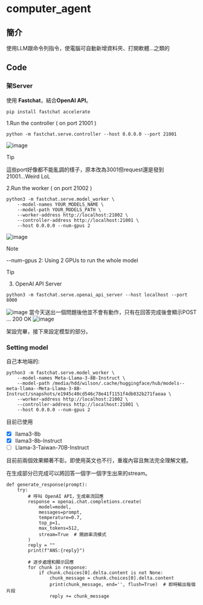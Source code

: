# computer_agent
## 簡介
使用LLM跟命令列指令，使電腦可自動新增資料夾、打開軟體...之類的


## Code
### 架Server
使用 **Fastchat**，結合**OpenAI API**。
```
pip install fastchat accelerate
```
1.Run the controller ( on port 21001 )
```
python -m fastchat.serve.controller --host 0.0.0.0 --port 21001
```
![image](https://hackmd.io/_uploads/Skb-2wbT0.png)

>[!Tip]
>這些port好像都不能亂調的樣子，原本改為3001但request還是發到21001...Weird LoL

2.Run the worker  ( on port 21002 )
```
python3 -m fastchat.serve.model_worker \
    --model-names YOUR_MODELS_NAME \
    --model-path YOUR_MODELS_PATH \
    --worker-address http://localhost:21002 \
    --controller-address http://localhost:21001 \
    --host 0.0.0.0 --num-gpus 2
```
![image](https://hackmd.io/_uploads/ByLQ2D-6A.png)

>[!Note]
>--num-gpus 2: Using 2 GPUs to run the whole model

>[!Tip]
>
3. OpenAI API Server
```
python3 -m fastchat.serve.openai_api_server --host localhost --port 8000
```
![image](https://hackmd.io/_uploads/Hy4rhPZT0.png)
當今天送出一個問題後他並不會有動作，只有在回答完成後會顯示POST ... 200 OK
![image](https://hackmd.io/_uploads/S1wJjdbaA.png)

架設完畢，接下來設定模型的部分。

### Setting model
自己本地端的:
```
python3 -m fastchat.serve.model_worker \
    --model-names Meta-Llama-3-8B-Instruct \
    --model-path /media/hdd/wilson/.cache/huggingface/hub/models--meta-llama--Meta-Llama-3-8B-Instruct/snapshots/e1945c40cd546c78e41f1151f4db032b271faeaa \
    --worker-address http://localhost:21002 \
    --controller-address http://localhost:21001 \
    --host 0.0.0.0 --num-gpus 2
```
目前已使用
- [x] llama3-8b
- [x] llama3-8b-Instruct
- [ ] Llama-3-Taiwan-70B-Instruct 

目前前兩個效果顯著不彰。即使用英文也不行，重複內容且無法完全理解文體。

在生成部分已完成可以將回答一個字一個字生出來的stream。
```
def generate_response(prompt):
    try:
        # 呼叫 OpenAI API，生成串流回應
        response = openai.chat.completions.create(
            model=model,    
            messages=prompt,
            temperature=0.7,
            top_p=1,
            max_tokens=512,
            stream=True  # 開啟串流模式
        )
        reply = ""
        print(f"ANS:{reply}")

        # 逐步處理和顯示回應
        for chunk in response:
            if chunk.choices[0].delta.content is not None:
                chunk_message = chunk.choices[0].delta.content
                print(chunk_message, end='', flush=True)  # 即時輸出每個片段
                reply += chunk_message
        
```